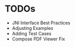 # TODOs

* JNI Interface Best Practices
* Adjusting Examples
* Adding Test Cases
* Compose PDF Viewer Fix